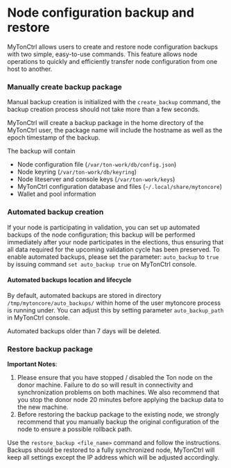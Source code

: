 # Node configuration backup and restore
MyTonCtrl allows users to create and restore node configuration backups with two simple, easy-to-use commands. This feature allows node operations to quickly and efficiently transfer node configuration from one host to another.

### Manually create backup package
Manual backup creation is initialized with the `create_backup` command, the backup creation process should not take more than a few seconds. 

MyTonCtrl will create a backup package in the home directory of the MyTonCtrl user, the package name will include the hostname as well as the epoch timestamp of the backup.

The backup will contain
* Node configuration file (`/var/ton-work/db/config.json`)
* Node keyring (`/var/ton-work/db/keyring`)
* Node liteserver and console keys (`/var/ton-work/keys`)
* MyTonCtrl configuration database and files (`~/.local/share/mytoncore`)
* Wallet and pool information

### Automated backup creation
If your node is participating in validation, you can set up automated backups of the node configuration; this backup will be performed immediately after your node participates in the elections, thus ensuring that all data required for the upcoming validation cycle has been preserved.
To enable automated backups, please set the parameter: `auto_backup` to `true` by issuing command `set auto_backup true` on MyTonCtrl console.

#### Automated backups location and lifecycle
By default, automated backups are stored in directory `/tmp/mytoncore/auto_backups/` within home of the user mytoncore process is running under. You can adjust this by setting parameter `auto_backup_path` in MyTonCtrl console.

Automated backups older than 7 days will be deleted.

### Restore backup package
**Important Notes**: 
1) Please ensure that you have stopped / disabled the Ton node on the donor machine. Failure to do so will result in connectivity and synchronization problems on both machines. We also recommend that you stop the donor node 20 minutes before applying the backup data to the new machine.
2) Before restoring the backup package to the existing node, we strongly recommend that you manually backup the original configuration of the node to ensure a possible rollback path.

Use the `restore_backup <file_name>` command and follow the instructions.
Backups should be restored to a fully synchronized node, MyTonCtrl will keep all settings except the IP address which will be adjusted accordingly.
